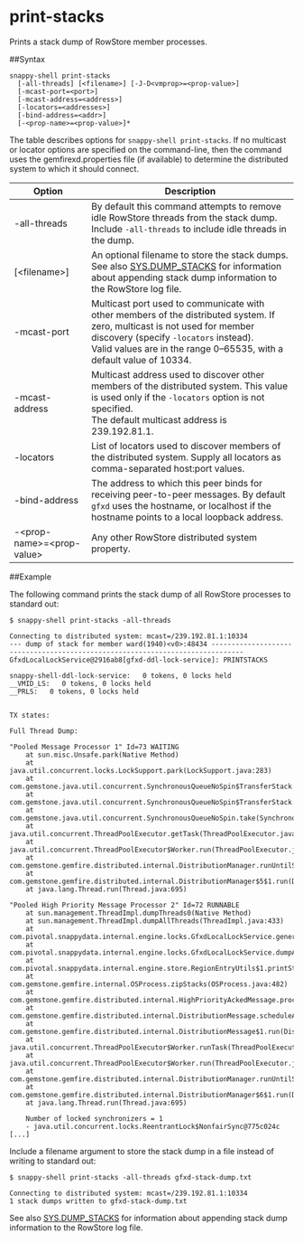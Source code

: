 # print-stacks

Prints a stack dump of RowStore member processes.

##Syntax

``` pre
snappy-shell print-stacks
  [-all-threads] [<filename>] [-J-D<vmprop>=<prop-value>]
  [-mcast-port=<port>]
  [-mcast-address=<address>]
  [-locators=<addresses>]
  [-bind-address=<addr>]
  [-<prop-name>=<prop-value>]*
```

The table describes options for `snappy-shell print-stacks`. If no multicast or locator options are specified on the command-line, then the command uses the <span class="ph filepath">gemfirexd.properties</span> file (if available) to determine the distributed system to which it should connect.

|Option|Description|
|-|-|
|-all-threads|By default this command attempts to remove idle RowStore threads from the stack dump. Include <code class="ph codeph">-all-threads</code> to include idle threads in the dump.|
|[&lt;filename&gt;]|An optional filename to store the stack dumps. See also <a href="../system_procedures/dump-stacks.html#reference_A7533A4A873D48FBAB05A67DD5CC7F66" class="xref" title="Writes thread stacks, locks, and transaction states to the RowStore log file. You can write stack information either for the current RowStore member or for all RowStore members in the distributed system.">SYS.DUMP\_STACKS</a> for information about appending stack dump information to the RowStore log file.|
|-mcast-port|Multicast port used to communicate with other members of the distributed system. If zero, multicast is not used for member discovery (specify `-locators` instead).</br>Valid values are in the range 0–65535, with a default value of 10334.|
|-mcast-address|Multicast address used to discover other members of the distributed system. This value is used only if the `-locators` option is not specified.</br>The default multicast address is 239.192.81.1.|
|-locators|List of locators used to discover members of the distributed system. Supply all locators as comma-separated host:port values.|
|-bind-address|The address to which this peer binds for receiving peer-to-peer messages. By default <code class="ph codeph">gfxd</code> uses the hostname, or localhost if the hostname points to a local loopback address.|
|-&lt;prop-name&gt;=&lt;prop-value&gt;|Any other RowStore distributed system property.|

<a id="reference_13F8B5AFCD9049E380715D2EF0E33BDC__section_050663B03C0A4C42B07B4C5F69EAC95D"></a>
##Example

The following command prints the stack dump of all RowStore processes to standard out:

``` pre
$ snappy-shell print-stacks -all-threads

Connecting to distributed system: mcast=/239.192.81.1:10334
--- dump of stack for member ward(1940)<v0>:48434 ------------------------------------------------------------------------------
GfxdLocalLockService@2916ab8[gfxd-ddl-lock-service]: PRINTSTACKS

snappy-shell-ddl-lock-service:   0 tokens, 0 locks held
__VMID_LS:   0 tokens, 0 locks held
__PRLS:   0 tokens, 0 locks held


TX states:

Full Thread Dump:

"Pooled Message Processor 1" Id=73 WAITING
    at sun.misc.Unsafe.park(Native Method)
    at java.util.concurrent.locks.LockSupport.park(LockSupport.java:283)
    at com.gemstone.java.util.concurrent.SynchronousQueueNoSpin$TransferStack.awaitFulfill(SynchronousQueueNoSpin.java:451)
    at com.gemstone.java.util.concurrent.SynchronousQueueNoSpin$TransferStack.transfer(SynchronousQueueNoSpin.java:352)
    at com.gemstone.java.util.concurrent.SynchronousQueueNoSpin.take(SynchronousQueueNoSpin.java:886)
    at java.util.concurrent.ThreadPoolExecutor.getTask(ThreadPoolExecutor.java:957)
    at java.util.concurrent.ThreadPoolExecutor$Worker.run(ThreadPoolExecutor.java:917)
    at com.gemstone.gemfire.distributed.internal.DistributionManager.runUntilShutdown(DistributionManager.java:728)
    at com.gemstone.gemfire.distributed.internal.DistributionManager$5$1.run(DistributionManager.java:1023)
    at java.lang.Thread.run(Thread.java:695)

"Pooled High Priority Message Processor 2" Id=72 RUNNABLE
    at sun.management.ThreadImpl.dumpThreads0(Native Method)
    at sun.management.ThreadImpl.dumpAllThreads(ThreadImpl.java:433)
    at com.pivotal.snappydata.internal.engine.locks.GfxdLocalLockService.generateThreadDump(GfxdLocalLockService.java:373)
    at com.pivotal.snappydata.internal.engine.locks.GfxdLocalLockService.dumpAllRWLocks(GfxdLocalLockService.java:362)
    at com.pivotal.snappydata.internal.engine.store.RegionEntryUtils$1.printStacks(RegionEntryUtils.java:1360)
    at com.gemstone.gemfire.internal.OSProcess.zipStacks(OSProcess.java:482)
    at com.gemstone.gemfire.distributed.internal.HighPriorityAckedMessage.process(HighPriorityAckedMessage.java:174)
    at com.gemstone.gemfire.distributed.internal.DistributionMessage.scheduleAction(DistributionMessage.java:415)
    at com.gemstone.gemfire.distributed.internal.DistributionMessage$1.run(DistributionMessage.java:483)
    at java.util.concurrent.ThreadPoolExecutor$Worker.runTask(ThreadPoolExecutor.java:895)
    at java.util.concurrent.ThreadPoolExecutor$Worker.run(ThreadPoolExecutor.java:918)
    at com.gemstone.gemfire.distributed.internal.DistributionManager.runUntilShutdown(DistributionManager.java:728)
    at com.gemstone.gemfire.distributed.internal.DistributionManager$6$1.run(DistributionManager.java:1060)
    at java.lang.Thread.run(Thread.java:695)

    Number of locked synchronizers = 1
    - java.util.concurrent.locks.ReentrantLock$NonfairSync@775c024c
[...]
```

Include a filename argument to store the stack dump in a file instead of writing to standard out:

``` pre
$ snappy-shell print-stacks -all-threads gfxd-stack-dump.txt

Connecting to distributed system: mcast=/239.192.81.1:10334
1 stack dumps written to gfxd-stack-dump.txt
```

See also <a href="../system_procedures/dump-stacks.html#reference_A7533A4A873D48FBAB05A67DD5CC7F66" class="xref" title="Writes thread stacks, locks, and transaction states to the RowStore log file. You can write stack information either for the current RowStore member or for all RowStore members in the distributed system.">SYS.DUMP\_STACKS</a> for information about appending stack dump information to the RowStore log file.


